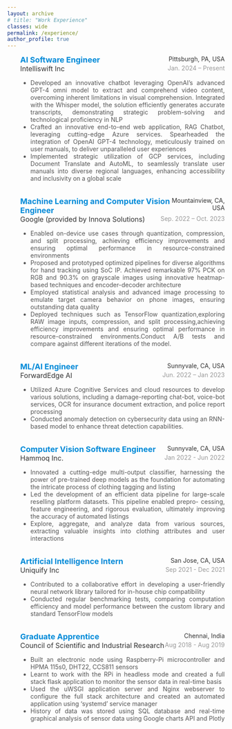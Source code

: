```yaml
---
layout: archive
# title: "Work Experience"
classes: wide
permalink: /experience/
author_profile: true
---
```


<html lang="en">
<head>
    <meta charset="UTF-8">
    <meta name="viewport" content="width=device-width, initial-scale=1.0">
    <title>Work Experience</title>
    <style>
        .workExperience {
            /* padding: 20px;
            border-radius: 8px;
            width: 80%;
            max-width: 800px; */
        }
        .workExperience h2 {
            color: #333;
            font-size: 28px;
            margin-bottom: 20px;
            text-align: center;
            color: #4CAF50;
            /* border-bottom: 2px solid #eee; */
            padding-bottom: 10px;
        }
        .jobEntry {
            display: flex;
            align-items: center;
            margin-bottom: 20px;
            position: relative;
            padding-left: 30px;
        }
        .jobEntry:last-child {
            margin-bottom: 0;
        }
        .jobEntry:before {
            content: "";
            position: absolute;
            left: 12px;
            width: 8px;
            height: 8px;
            <!-- background-color: #4CAF50; -->
            border-radius: 50%;
        }
        .jobEntry:after {
            content: "";
            position: absolute;
            left: 16px;
            top: 15px;
            width: 2px;
            height: calc(100% - 15px);
            <!-- background-color: #ddd; -->
        }
        .jobEntry:last-child:after {
            height: 0;
        }
        .job-info {
            display: flex;
            justify-content: space-between;
          }
        .job-position {
          font-weight: bold;
          color: #008AD8;
          font-size: 18px;
        }
        .job-location {
          text-align: right;
          font-size: 14px;
          color: #333;
        }
        .jobDetails {
            display: flex;
            justify-content: space-between;
        }
        .projectName {
            font-size: 16px;
            color: #333;
            /* margin-top: 5px; */
        }
        .jobDate {
            text-align: right;
            font-size: 14px;
            color: #999;
        }
        .separator {
            margin: 10px;
            color: #bbb;
        }
        .job-duties {
            text-align: justify;
            color: #555;
            font-size: 14px;
        }
      </style>
</head>
<body>

<div class="workExperience">
    <!-- <h2>Work Experience</h2> -->
          <div class="jobEntry">
          <div>
              <div class="job-info">
                  <span class="job-position">AI Software Engineer</span>
                  <span class="job-location">Pittsburgh, PA, USA</span>
              </div>
              <!-- <div class="jobPosition">AI Software Engineer</div> -->
              <div class="jobDetails">
                  <span class="projectName">Intelliswift Inc</span>
                  <span class="jobDate">Jan. 2024 – Present</span>
              </div>
                  <!-- <span class="separator">|</span> -->
                <div class="job-duties">
                  <ul>
                    <li>Developed an innovative chatbot leveraging OpenAI’s advanced GPT-4 omni model to extract and comprehend video content, overcoming inherent limitations in visual comprehension. Integrated with the Whisper model, the solution efficiently generates accurate transcripts, demonstrating strategic problem-solving and technological proficiency in NLP</li>
                    <li>Crafted an innovative end-to-end web application, RAG Chatbot, leveraging cutting-edge Azure services. Spearheaded the integration of OpenAI GPT-4 technology, meticulously trained on user manuals, to deliver unparalleled user experiences</li>
                    <li>Implemented strategic utilization of GCP services, including Document Translate and AutoML, to seamlessly translate user manuals into diverse regional languages, enhancing accessibility and inclusivity on a global scale</li>
                  </ul>
              </div>
          </div>
        </div>
        <div class="jobEntry">
        <div>
            <div class="job-info">
                <span class="job-position">Machine Learning and Computer Vision Engineer</span>
                <span class="job-location">Mountainview, CA, USA</span>
            </div>
            <div class="jobDetails">
                <!-- <span class="separator">|</span> -->
                <span class="projectName">Google (provided by Innova Solutions)</span>
                <span class="jobDate">Sep. 2022 – Oct. 2023</span>
              </div>
              <div class="job-duties">
                <ul>
                  <li>Enabled on-device use cases through quantization, compression, and split processing, achieving efficiency improvements and ensuring optimal performance in resource-constrained environments</li>
                  <li>Proposed and prototyped optimized pipelines for diverse algorithms for hand tracking using SoC IP. Achieved remarkable 97% PCK on RGB and 90.3% on grayscale images using innovative heatmap-based techniques and encoder-decoder architecture </li>
                  <li>Employed statistical analysis and advanced image processing to emulate target camera behavior on phone images, ensuring outstanding data quality</li>
                  <li>Deployed techniques such as TensorFlow quantization,exploring RAW image inputs, compression, and split processing,achieving efficiency improvements and ensuring optimal performance in resource-constrained environments.Conduct A/B tests and compare against different iterations of the model.
                  </li>
                </ul>
            </div>
        </div>
      </div>
      <div class="jobEntry">
        <div>
            <div class="job-info">
                <span class="job-position">ML/AI Engineer</span>
                <span class="job-location">Sunnyvale, CA, USA</span>
            </div>    
            <div class="jobDetails">
                <span class="projectName">ForwardEdge AI</span>
                <span class="jobDate">Jun. 2022 – Jan 2023</span>
              </div>
              <div class="job-duties">
                <ul>
                  <li>Utilized Azure Cognitive Services and cloud resources to develop various solutions, including a damage-reporting chat-bot, voice-bot services, OCR for insurance document extraction, and police report processing</li>
                  <li>Conducted anomaly detection on cybersecurity data using an RNN-based model to enhance threat detection capabilities.</li>
                </ul>
            </div>
        </div>
    </div>
    <div class="jobEntry">
        <div>
              <div class="job-info">
                  <span class="job-position">Computer Vision Software Engineer</span>
                  <span class="job-location">Sunnyvale, CA, USA</span>
              </div> 
              <div class="jobDetails">
                  <!-- <span class="separator">|</span> -->
                  <span class="projectName">Hammoq Inc.</span>
                  <span class="jobDate">Jan 2022 - Jun 2022</span>
              </div>
              <div class="job-duties">
                <ul>
                  <li>Innovated a cutting-edge multi-output classifier, harnessing the power of pre-trained deep models as the foundation for
automating the intricate process of clothing tagging and listing</li>
                  <li>Led the development of an efficient data pipeline for large-scale reselling platform datasets. This pipeline enabled prepro-
cessing, feature engineering, and rigorous evaluation, ultimately improving the accuracy of automated listings</li>
                  <li>Explore, aggregate, and analyze data from various sources, extracting valuable insights into clothing attributes and user interactions</li>
                </ul>
            </div>
        </div>
    </div>
    <div class="jobEntry">
        <div>
            <div class="job-info">
                <span class="job-position">Artificial Intelligence Intern</span>
                <span class="job-location">San Jose, CA, USA</span>
            </div> 
            <div class="jobDetails">
                <!-- <span class="separator">|</span> -->
                <span class="projectName"> Uniquify Inc </span>
                <span class="jobDate">Sep 2021 - Dec 2021</span>
                </div>
                <div class="job-duties">
                <ul>
                  <li>Contributed to a collaborative effort in developing a user-friendly neural network library tailored for in-house chip compatibility</li>
                  <li>Conducted regular benchmarking tests, comparing computation efficiency and model performance between the custom
library and standard TensorFlow models</li>
                </ul>
            </div>
        </div>
    </div>
    <div class="jobEntry">
        <div>
            <!-- <div class="jobPosition">Graduate Apprentice</div> -->
            <div class="job-info">
                <span class="job-position">Graduate Apprentice</span>
                <span class="job-location">Chennai, India</span>
            </div> 
            <div class="jobDetails">
                <!-- <span class="separator">|</span> -->
                <span class="projectName"> Council of Scientific and Industrial Research</span>
                <span class="jobDate">Aug 2018 - Aug 2019</span>
                </div>
                <div class="job-duties">
                  <ul>
                    <li>Built an electronic node using Raspberry-Pi microcontroller and HPMA 115s0, DHT22, CCS811 sensors</li>
                    <li>Learnt to work with the RPi in headless mode and created a full stack flask application to monitor the sensor data in real-time basis</li>
                    <li>Used the uWSGI application server and Nginx webserver to configure the full stack architecture and created an automated application using ‘systemd’ service manager
                    </li>
                    <li>History of data was stored using SQL database and real-time graphical analysis of sensor data using Google charts API and Plotly</li>
                </ul>
            </div>
        </div>
    </div>



